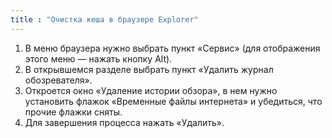 ```yaml
---
title : "Очистка кеша в браузере Explorer"
---
```


1. В меню браузера нужно выбрать пункт «Сервис» (для отображения этого меню — нажать кнопку Alt).
2. В открывшемся разделе выбрать пункт «Удалить журнал обозревателя».
3. Откроется окно «Удаление истории обзора», в нем нужно установить флажок «Временные файлы интернета» и убедиться, что прочие флажки сняты.
4. Для завершения процесса нажать «Удалить».